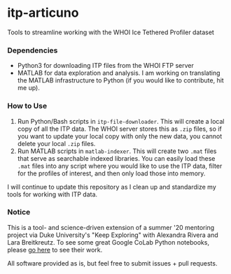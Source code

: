 # itp-articuno
Tools to streamline working with the WHOI Ice Tethered Profiler dataset

### Dependencies

- Python3 for downloading ITP files from the WHOI FTP server
- MATLAB for data exploration and analysis. I am working on translating the MATLAB infrastructure to Python (if you would like to contribute, hit me up).

### How to Use

1. Run Python/Bash scripts in `itp-file-downloader`. This will create a local copy of all the ITP data. The WHOI server stores this as `.zip` files, so if you want to update your local copy with only the new data, you cannot delete your local `.zip` files.
2. Run MATLAB scripts in `matlab-indexer`. This will create two `.mat` files that serve as searchable indexed libraries. You can easily load these `.mat` files into any script where you would like to use the ITP data, filter for the profiles of interest, and then only load those into memory.

I will continue to update this repository as I clean up and standardize my tools for working with ITP data.

### Notice

This is a tool- and science-driven extension of a summer '20 mentoring project via Duke University's "Keep Exploring" with Alexandra Rivera and Lara Breitkreutz. To see some great Google CoLab Python notebooks, please [go here](https://github.com/explore-ITP/explore-itp.github.io/tree/master/tutorials) to see their work.

All software provided as is, but feel free to submit issues + pull requests.

